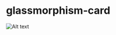 # glassmorphism-card
![Alt text](https://d3dehtdmp2rwcw.cloudfront.net/ms_335576/8aZ75qKEaV3ganFq2HgxVl2m555txJ/trgif.gif?Expires=1611214200&Signature=OW419yC72dMzSuompNueuCBypWCZDmbQSciCf9OOAuXyNOrzYF8Q-1Caujqp4Oh7XW8wxjyNNwsw4G8PVbl7v1AOhCeWkNqxEQeOxsyrDUmFDdgEJ18Z5EwPfm52LHarUqQ9IbxDewhtK0xznilI92DeHnuvtkUF2-oP3AEnRmnM-nKfDliN94ngIuTCQuI4uXLk5OV~4aj2RKwmjPzRsTvpxFzIbRa8tfNf0EUEK~1h8qUe64Wy8swGhML2a1x1W3rS75d3WM-EvLamn-3etQEUG3UzGnqW18yXaU37~flOoQcUGj2jC7kBGzsWJWrD~E5Xy93qfmHyU4f5L66KeQ__&Key-Pair-Id=APKAJBCGYQYURKHBGCOA)
